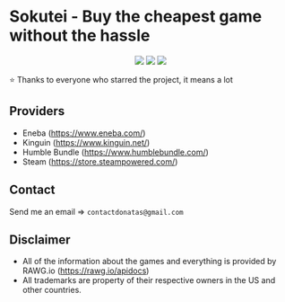 # Sokutei - Buy the cheapest game without the hassle

<div align="center">

<img src="https://img.shields.io/github/stars/Tronikelis/kuraku?style=for-the-badge" /> <img src="https://img.shields.io/badge/unofficial-100%25-blue?style=for-the-badge" /> <img src="https://img.shields.io/uptimerobot/status/m790997737-7266ed58ec88497ab98dcbac?style=for-the-badge" />

</div>

⭐ Thanks to everyone who starred the project, it means a lot

## Providers

-   Eneba (https://www.eneba.com/)
-   Kinguin (https://www.kinguin.net/)
-   Humble Bundle (https://www.humblebundle.com/)
-   Steam (https://store.steampowered.com/)

## Contact

Send me an email => `contactdonatas@gmail.com`

## Disclaimer

-   All of the information about the games and everything is provided by RAWG.io (https://rawg.io/apidocs)
-   All trademarks are property of their respective owners in the US and other countries.
